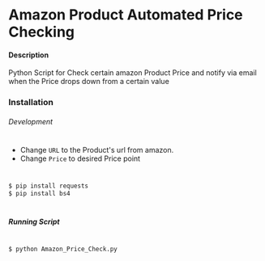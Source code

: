# Amazon Product Automated Price Checking

#### Description
Python Script for Check certain amazon Product Price and notify via email when the Price drops down from a certain value

### Installation 
###### Development
#
- Change `URL` to the Product's url from amazon.
- Change `Price` to desired Price point
#
```sh
$ pip install requests
$ pip install bs4
```
#
##### Running Script
#
```sh
$ python Amazon_Price_Check.py
````
